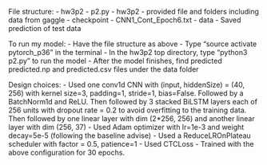 File structure:
	- hw3p2 - p2.py
	- hw3p2
	- provided file and folders including data from gaggle
	- checkpoint
	- CNN1_Cont_Epoch6.txt
	- data
	- Saved prediction of test data

To run my model:
	- Have the file structure as above
	- Type “source activate pytorch_p36” in the terminal
	- In the hw3p2 top directory, type “python3 p2.py” to run the model
	- After the model finishes, find predicted predicted.np and predicted.csv files under the data folder

Design choices:
	- Used one conv1d CNN with (input, hiddenSize) = (40, 256) with kernel size=3, padding=1, stride=1, bias=False. Followed by a BatchNorm1d and ReLU. Then followed by 3 stacked BiLSTM layers each of 256 units with dropout rate = 0.2 to avoid overfitting to the training data. Then followed by one linear layer with dim (2*256, 256) and another linear layer with dim (256, 37)
	- Used Adam optimizer with lr=1e-3 and weight decay=5e-5 (following the baseline advise)
	- Used a ReduceLROnPlateau scheduler with factor = 0.5, patience=1
	- Used CTCLoss
	- Trained with the above configuration for 30 epochs.